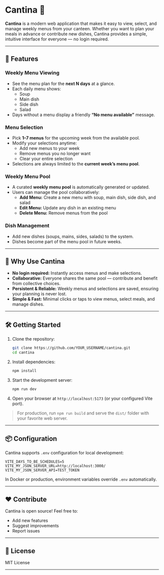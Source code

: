 # Cantina 🍲

**Cantina** is a modern web application that makes it easy to view, select, and manage weekly menus from your canteen. Whether you want to plan your meals in advance or contribute new dishes, Cantina provides a simple, intuitive interface for everyone — no login required.

---

## 🚀 Features

### Weekly Menu Viewing

- See the menu plan for the **next N days** at a glance.
- Each daily menu shows:
  - Soup
  - Main dish
  - Side dish
  - Salad
- Days without a menu display a friendly **“No menu available”** message.

### Menu Selection

- Pick **1–7 menus** for the upcoming week from the available pool.
- Modify your selections anytime:
  - Add new menus to your week
  - Remove menus you no longer want
  - Clear your entire selection
- Selections are always limited to the **current week’s menu pool**.

### Weekly Menu Pool

- A curated **weekly menu pool** is automatically generated or updated.
- Users can manage the pool collaboratively:
  - **Add Menu:** Create a new menu with soup, main dish, side dish, and salad
  - **Edit Menu:** Update any dish in an existing menu
  - **Delete Menu:** Remove menus from the pool

### Dish Management

- Add new dishes (soups, mains, sides, salads) to the system.
- Dishes become part of the menu pool in future weeks.

---

## 🌟 Why Use Cantina

- **No login required:** Instantly access menus and make selections.
- **Collaborative:** Everyone shares the same pool — contribute and benefit from collective choices.
- **Persistent & Reliable:** Weekly menus and selections are saved, ensuring your planning is never lost.
- **Simple & Fast:** Minimal clicks or taps to view menus, select meals, and manage dishes.

---

## 🛠️ Getting Started

1. Clone the repository:

   ```bash
   git clone https://github.com/YOUR_USERNAME/cantina.git
   cd cantina
   ```

2. Install dependencies:

   ```bash
   npm install
   ```

3. Start the development server:

   ```bash
   npm run dev
   ```

4. Open your browser at `http://localhost:5173` (or your configured Vite port).

> For production, run `npm run build` and serve the `dist/` folder with your favorite web server.

---

## 📦 Configuration

Cantina supports `.env` configuration for local development:

```env
VITE_DAYS_TO_BE_SCHEDULES=5
VITE_MY_JSON_SERVER_URL=http://localhost:3000/
VITE_MY_JSON_SERVER_API=TEST_TOKEN
```

In Docker or production, environment variables override `.env` automatically.

---

## ❤️ Contribute

Cantina is open source! Feel free to:

- Add new features
- Suggest improvements
- Report issues

---

## 🔗 License

MIT License

---

